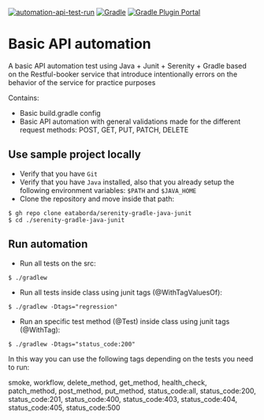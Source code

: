 [![automation-api-test-run](https://github.com/eataborda/serenity-gradle-java-junit/actions/workflows/automation-api-test-run.yml/badge.svg)](https://github.com/eataborda/serenity-gradle-java-junit/actions/workflows/automation-api-test-run.yml)
[![Gradle](https://img.shields.io/badge/Gradle-7.4.2-blue)](https://gradle.org/releases/)
[![Gradle Plugin Portal](https://img.shields.io/badge/serenity.gralde.plugin-3.2.4-blue)](https://plugins.gradle.org/plugin/net.serenity-bdd.serenity-gradle-plugin/3.2.4)

# Basic API automation 
A basic API automation test using Java + Junit + Serenity + Gradle
based on the Restful-booker service that introduce intentionally errors
on the behavior of the service for practice purposes

Contains:
- Basic build.gradle config
- Basic API automation with general validations made for the different request methods: POST, GET, PUT, PATCH, DELETE

## Use sample project locally
- Verify that you have `Git`
- Verify that you have `Java` installed, also that you already setup the following environment variables: `$PATH` and `$JAVA_HOME`
- Clone the repository and move inside that path:
```shellscript
$ gh repo clone eataborda/serenity-gradle-java-junit
$ cd ./serenity-gradle-java-junit
```

## Run automation
- Run all tests on the src:
```
$ ./gradlew
```
- Run all tests inside class using junit tags (@WithTagValuesOf):
```
$ ./gradlew -Dtags="regression"
```
- Run an specific test method (@Test) inside class using junit tags (@WithTag):
```
$ ./gradlew -Dtags="status_code:200"
```
In this way you can use the following tags depending on the tests you need to run:

smoke, workflow, delete_method, get_method, health_check, patch_method, post_method, put_method,
status_code:all, status_code:200, status_code:201, status_code:400, status_code:403, status_code:404,
status_code:405, status_code:500